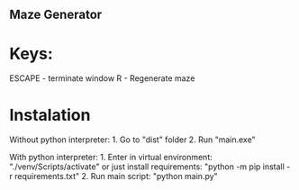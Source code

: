 ## Maze Generator

# Keys:

ESCAPE - terminate window
R - Regenerate maze

# Instalation

Without python interpreter:
	1. Go to "dist" folder
	2. Run "main.exe"

With python interpreter:
	1. Enter in virtual environment: "./venv/Scripts/activate" or just install requirements: "python -m pip install -r requirements.txt"
	2. Run main script: "python main.py"
